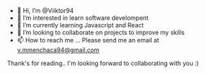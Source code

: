 - 👋 Hi, I’m @Viiktor94
- 👀 I’m interested in learn software develompent 
- 🌱 I’m currently learning Javascript and React 
- 💞️ I’m looking to collaborate on projects to improve my skills
- 📫 How to reach me ... Please send me an email at v.mmenchaca94@gmail.com

Thank's for reading.. I'm looking forward to collaborating with you :)
